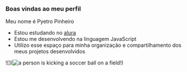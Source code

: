 ### Boas vindas ao meu perfil 

Meu nome é Pyetro Pinheiro 

- Estou estudando no [alura](https://www.alura.com.br)
- Estou me desenvolvendo na linguagem JavaScript
- Utilizo esse espaço para minha organização e compartilhamento dos meus projetos desenvolvidos

![](<img src="https://media1.tenor.com/m/ZPSqVeN5R44AAAAd/legs-wobbling.gif" alt="a person is kicking a soccer ball on a field"/>!)
